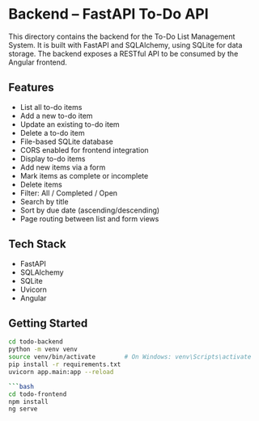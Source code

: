 # Backend – FastAPI To-Do API

This directory contains the backend for the To-Do List Management System. It is built with FastAPI and SQLAlchemy, using SQLite for data storage. The backend exposes a RESTful API to be consumed by the Angular frontend.

## Features

- List all to-do items
- Add a new to-do item
- Update an existing to-do item
- Delete a to-do item
- File-based SQLite database
- CORS enabled for frontend integration
- Display to-do items
- Add new items via a form
- Mark items as complete or incomplete
- Delete items
- Filter: All / Completed / Open
- Search by title
- Sort by due date (ascending/descending)
- Page routing between list and form views

## Tech Stack

- FastAPI
- SQLAlchemy
- SQLite
- Uvicorn
- Angular

## Getting Started

````bash
cd todo-backend
python -m venv venv
source venv/bin/activate        # On Windows: venv\Scripts\activate
pip install -r requirements.txt
uvicorn app.main:app --reload

```bash
cd todo-frontend
npm install
ng serve
````
